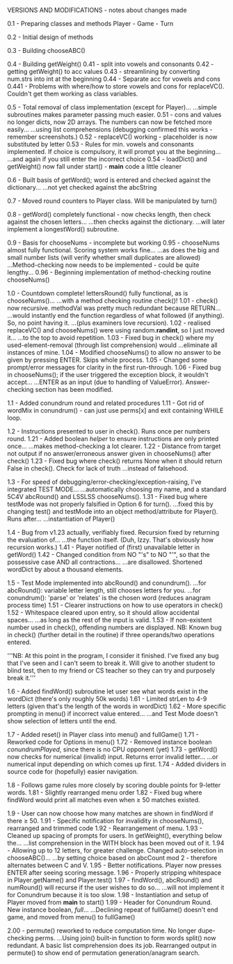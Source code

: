 VERSIONS AND MODIFICATIONS - notes about changes made

0.1 - Preparing classes and methods
	Player - Game - Turn

0.2 - Initial design of methods

0.3 - Building chooseABC()

0.4 - Building getWeight()
	0.41 - split into vowels and consonants
	0.42 - getting getWeight() to acc values
	0.43 - streamlining by converting num.strs into int at the beginning
	0.44 - Separate acc for vowels and cons
		0.441 - Problems with where/how to store vowels and cons for replaceVC(). Couldn't get them working as class variables.

0.5 - Total removal of class implementation (except for Player)...
...simple subroutines makes parameter passing much easier.
	0.51 - cons and values no longer dicts, now 2D arrays. The numbers can now be fetched more easily...
	...using list comprehensions (debugging confirmed this works - remember screenshots.)
	0.52 - replaceVC() working - placeholder is now substituted by letter
	0.53 - Rules for min. vowels and consonants implemented. If choice is compulsory, it will prompt you at the beginning...
	...and again if you still enter the incorrect choice
	0.54 - loadDict() and getWeight() now fall under start() - __main__ code a little cleaner

0.6 - Built basis of getWord(); word is entered and checked against the dictionary...
...not yet checked against the abcString

0.7 - Moved round counters to Player class. Will be manipulated by turn()

0.8 - getWord() completely functional - now checks length, then check against the chosen letters...
...then checks against the dictionary.
...will later implement a longestWord() subroutine.

0.9 - Basis for chooseNums - incomplete but working
	0.95 - chooseNums almost fully functional. Scoring system works fine...
	...as does the big and small number lists (will verify whether small duplicates are allowed)
	...Method-checking now needs to be implemented - could be quite lengthy...
	0.96 - Beginning implementation of method-checking routine chooseNums()

1.0 - Countdown complete! lettersRound() fully functional, as is chooseNums()...
...with a method checking routine check()!
	1.01 - check() now recursive. methodVal was pretty much redundant because RETURN...
	...would instantly end the function regardless of what followed (if anything). So, no point having it.
	...(plus examiners love recursion).
	1.02 - realised replaceVC() and chooseNums() were using random.__randint__, so I just moved it...
	...to the top to avoid repetition.
	1.03 - Fixed bug in check() where my used-element-removal (through list comprehension) would
	...eliminate all instances of mine.
	1.04 - Modified chooseNums() to allow no answer to be given by pressing ENTER. Skips whole process.
	1.05 - Changed some prompt/error messages for clarity in the first run-through.
	1.06 - Fixed bug in chooseNums(); if the user triggered the exception block, it wouldn't accept...
	...ENTER as an input (due to handling of ValueError). Answer-checking section has been modified.

1.1 - Added conundrum round and related procedures
	1.11 - Got rid of wordMix in conundrum() - can just use perms[x] and exit containing WHILE loop.

1.2 - Instructions presented to user in check(). Runs once per numbers round.
	1.21 - Added boolean _helper_ to ensure instructions are only printed once...
	...makes method-checking a lot clearer.
	1.22 - Distance from target not output if no answer/erroneous answer given in chooseNums() after check()
	1.23 - Fixed bug where check() returns None when it should return False in check(). Check for lack of truth
	...instead of falsehood.

1.3 - For speed of debugging/error-checking/exception-raising, I've integrated TEST MODE...
...automatically choosing my name, and a standard 5C4V abcRound() and LSSLSS chooseNums().
	1.31 - Fixed bug where testMode was not properly falsified in Option 6 for turn().
	...fixed this by changing test() and testMode into an object method/attribute for Player(). Runs after...
	...instantiation of Player()

1.4 - Bug from v1.23 actually, verifiably fixed. Recursion fixed by returning the evaluation of...
...the function itself. (Duh, Izzy. That's obviously how recursion works.)
	1.41 - Player notified of (first) unavailable letter in getWord()
	1.42 - Changed condition from NO "'s" to NO "'", so that the possessive case AND all contractions...
	...are disallowed. Shortened wordDict by about a thousand elements.

1.5 - Test Mode implemented into abcRound() and conundrum().
...for abcRound(): variable letter length, still chooses letters for you.
...for conundrum(): 'parse' or 'relates' is the chosen word (reduces anagram process time)
	1.51 - Clearer instructions on how to use operators in check()
	1.52 - Whitespace cleared upon entry, so it should allow accidental spaces...
	...as long as the rest of the input is valid.
	1.53 - If non-existent number used in check(), offending numbers are displayed.
	NB: Known bug in check() (further detail in the routine) if three operands/two operations entered.

'''NB: At this point in the program, I consider it finished. I've fixed any bug that I've seen
and I can't seem to break it. Will give to another student to blind test, then to my friend or
CS teacher so they can try and purposely break it.'''

1.6 - Added findWord() subroutine let user see what words exist in the wordDict (there's only roughly 50k words)
	1.61 - Limited strLen to 4-9 letters (given that's the length of the words in wordDict)
	1.62 - More specific prompting in menu() if incorrect value entered...
	...and Test Mode doesn't show selection of letters until the end.

1.7 - Added reset() in Player class into menu() and fullGame()
	1.71 - Reworked code for Options in menu()
	1.72 - Removed instance boolean _conundrumPlayed_, since there is no CPU opponent (yet)
	1.73 - getWord() now checks for numerical (invalid) input. Returns error invalid letter...
	...or numerical input depending on which comes up first.
	1.74 - Added dividers in source code for (hopefully) easier navigation.

1.8 - Follows game rules more closely by scoring double points for 9-letter words.
	1.81 - Slightly rearranged menu order
	1.82 - Fixed bug where findWord would print all matches even when ≥ 50 matches existed.

1.9 - User can now choose how many matches are shown in findWord if there ≥ 50.
	1.91 - Specific notification for invalidity in chooseNums(), rearranged and trimmed code
	1.92 - Rearrangement of menu.
	1.93 - Cleaned up spacing of prompts for users. In getWeight(), everything below the...
	...list comprehension in the WITH block has been moved out of it.
	1.94 - Allowing up to 12 letters, for greater challenge. Changed auto-selection in chooseABC()...
	...by setting choice based on abcCount mod 2 - therefore alternates between C and V.
	1.95 - Better notifications. Player now presses ENTER after seeing scoring message.
	1.96 - Properly stripping whitespace in Player.getName() and Player.test()
	1.97 - findWord(), abcRound() and numRound() will recurse if the user wishes to do so...
	...will not implement it for Conundrum because it is too slow.
	1.98 - Instantiation and setup of Player moved from __main__ to start()
	1.99 - Header for Conundrum Round. New instance boolean, _full_...
	...Declining repeat of fullGame() doesn't end game, and moved from menu() to fullGame()

2.00 - permute() reworked to reduce computation time. No longer dupe-checking perms.
...Using join() built-in function to form words
split() now redundant. A basic list comprehension does its job.
Rearranged output in permute() to show end of permutation generation/anagram search.